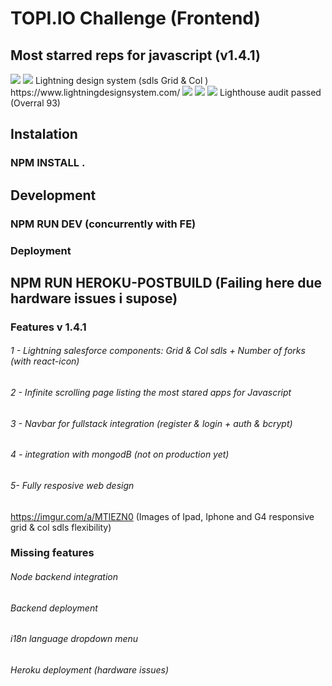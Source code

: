 
# TOPI.IO Challenge (Frontend)
## Most starred reps for javascript (v1.4.1)

<img src="https://img.icons8.com/bubbles/200/000000/react.png">
<img src="https://img.icons8.com/dusk/128/000000/salesforce.png"/> Lightning design system (sdls Grid & Col )
https://www.lightningdesignsystem.com/
<img src="https://img.icons8.com/color/64/000000/stackoverflow.png"/>
<img src="https://img.icons8.com/color/64/000000/npm.png"/>
<img src="https://img.icons8.com/color/64/000000/lighthouse.png"/>
Lighthouse audit passed (Overral 93)

## Instalation
### NPM INSTALL .

## Development 
### NPM RUN DEV (concurrently with FE)

### Deployment
## NPM RUN HEROKU-POSTBUILD (Failing here due hardware issues i supose)



### Features v 1.4.1

###### 1 - Lightning salesforce components: Grid & Col sdls + Number of forks (with react-icon)

###### 2 - Infinite scrolling page listing the most stared apps for Javascript

###### 3 - Navbar for fullstack integration (register & login + auth & bcrypt)

###### 4 - integration with mongodB (not on production yet)

###### 5-  Fully resposive web design 

https://imgur.com/a/MTlEZN0 (Images of Ipad, Iphone and G4 responsive grid & col sdls flexibility)

### Missing features

###### Node backend integration
###### Backend deployment 
###### i18n language dropdown menu
###### Heroku deployment (hardware issues)
